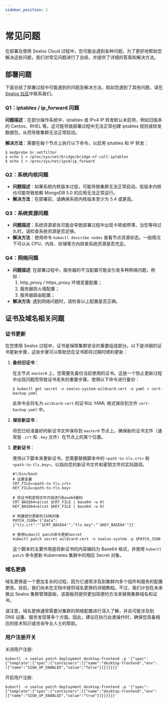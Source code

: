 ```yaml
---
sidebar_position: 2
---
```


# 常见问题

在部署及使用 Sealos Cloud 过程中，您可能会遇到各种问题。为了更好地帮助您解决这些问题，我们对常见问题进行了总结，并提供了详细的答案和解决方法。

## 部署问题

下面总结了部署过程中可能遇到的问题及解决方法，假如您遇到了其他问题，请在 [Sealos 社区](https://forum.laf.run/)中联系我们。

### Q1：iptables / ip_forward 问题

**问题描述**：在部分操作系统中，iptables 或 IPv4 IP 转发默认未启用，例如旧版本的 Centos、RHEL 等。这可能导致部署过程中无法正常创建
iptables 规则或转发数据包，从而导致集群无法正常启动。

**解决方法**：需要在每个节点上执行以下命令，以启用 iptables 和 IP 转发：

```shell
$ modprobe br_netfilter
$ echo 1 > /proc/sys/net/bridge/bridge-nf-call-iptables
$ echo 1 > /proc/sys/net/ipv4/ip_forward
```

### Q2：系统内核问题

- **问题描述**：如果系统内核版本过低，可能导致集群无法正常启动。低版本内核也可能导致依赖 MongoDB 5.0 的应用无法正常运行。
- **解决方法**：在部署前，请确保系统内核版本至少为 5.4 或更高。

### Q3：系统资源问题

- **问题描述**：系统资源紧张可能会导致部署过程中出现卡顿或停滞，当您等待过久时，请检查系统资源是否足够。
- **解决方法**：使用命令 `kubectl describe nodes` 查看节点资源状态。一般情况下可以从 CPU、内存、存储等方向排查系统资源是否充足。

### Q4：网络问题

- **问题描述**: 在部署过程中，服务器的不当配置可能会引发多种网络问题，例如：
   1. http_proxy / https_proxy 环境变量配置；
   2. 服务器防火墙配置；
   3. 服务器路由配置；
- **解决方法**: 遇到网络问题时，请检查以上配置是否正确。

## 证书及域名相关问题

### 证书更新

在您使用 Sealos 过程中，证书是保障集群安全的重要组成部分。以下是详细的证书更新步骤，这些步骤可以帮助您在证书即将过期时顺利更新：

1. **备份旧证书**：

   在主节点 `master0` 上，您需要先备份当前使用的证书。这是一个防止更新过程中出现问题而导致证书丢失的重要步骤。使用以下命令进行备份：

   ```shell
   $ kubectl get secret -n sealos-system wildcard-cert -o yaml > cert-backup.yaml
   ```

   此命令会将名为 `wildcard-cert` 的证书以 YAML 格式保存到文件 `cert-backup.yaml` 中。

2. **保存新证书**：

   将您已经准备好的新证书文件保存到 `master0` 节点上。确保新的证书文件（通常是 `.crt` 和 `.key` 文件）在节点上的某个位置。

3. **更新证书**：

   使用以下脚本来更新证书。您需要替换脚本中的 `<path-to-tls.crt>` 和 `<path-to-tls.key>`，以指向您的新证书文件和密钥文件的实际路径。

   ```shell
   #!/bin/bash 
   # 设置变量
   CRT_FILE=<path-to-tls.crt>
   KEY_FILE=<path-to-tls.key>
   
   # 将证书和密钥文件内容进行Base64编码
   CRT_BASE64=$(cat $CRT_FILE | base64 -w 0)
   KEY_BASE64=$(cat $KEY_FILE | base64 -w 0)
   
   # 构建部分更新的JSON对象
   PATCH_JSON='{"data":{"tls.crt":"'$CRT_BASE64'","tls.key":"'$KEY_BASE64'"}}'
   
   # 使用kubectl patch命令更新Secret
   kubectl patch secret wildcard-cert -n sealos-system -p $PATCH_JSON
   ```
   
   这个脚本的主要作用是将新证书的内容编码为 Base64 格式，并使用 `kubectl patch` 命令更新 Kubernetes 集群中的相应 Secret
   对象。

### 域名更换

域名更换是一个更加复杂的过程，因为它通常涉及到集群内多个组件和服务的配置更改。目前，我们尚未在文档中提供域名更换的详细教程。不过，我们计划在未来推出
Sealos 集群管理面板，该面板将提供更加简便的方法来替换集群域名和证书。

请注意，域名更换通常需要对集群的网络配置进行深入了解，并且可能涉及到 DNS
设置、服务发现等多个方面。因此，建议在执行此类操作时，确保您具备相应的技术知识或咨询专业人士的帮助。

### 用户注册开关

关闭用户注册:

```shell
kubectl -n sealos patch deployment desktop-frontend -p '{"spec":{"template":{"spec":{"containers":[{"name":"desktop-frontend","env":[{"name":"SIGN_UP_ENABLED","value":"false"}]}]}}}}'
```

开启用户注册:

```shell
kubectl -n sealos patch deployment desktop-frontend -p '{"spec":{"template":{"spec":{"containers":[{"name":"desktop-frontend","env":[{"name":"SIGN_UP_ENABLED","value":"true"}]}]}}}}'
```